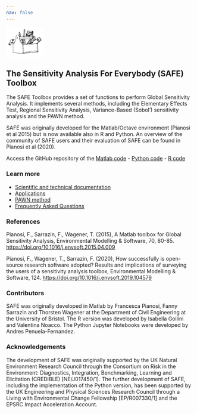 ```yaml
---
nav: false
---
```


[<img src="drawing2.png" alt="SAFE logo" style="width:20%;" >](./index.md/)

## The Sensitivity Analysis For Everybody (SAFE) Toolbox

The SAFE Toolbox provides a set of functions to perform Global Sensitivity Analysis. 
It implements several methods, including the Elementary Effects Test, Regional Sensitivity Analysis,
Variance-Based (Sobol’) sensitivity analysis and the PAWN method. <br>
<!--The advantages of SAFE are:
* Modular structure to facilitate interactions with other computing environments
* Set of functions to assess the robustness and convergence of sensitivity indices
* Several visualization tools to investigate and communicate results
* Lots of comments in the code and workflow examples to get started-->
SAFE was originally developed for the Matlab/Octave environment (Pianosi et al 2015) 
but is now available also in R and Python. An overview of the community of SAFE users 
and their evaluation of SAFE can be found in Pianosi et al (2020).

Access the GitHub repository of the [Matlab code](https://github.com/SAFEtoolbox/SAFEtoolbox/tree/master/SAFE-matlab/) -
[Python code](https://github.com/SAFEtoolbox/SAFEtoolbox/tree/master/SAFE-python/) -
[R code](https://github.com/SAFEtoolbox/SAFEtoolbox/tree/master/SAFE-R/)

### Learn more

* [Scientific and technical documentation](./Documentation.md/)
* [Applications](./Applications.md/)
* [PAWN method](./Pawn.md/)
* [Frequently Asked Questions](./Faqs.md/)

<!--
### Install iRONS locally ###
To install iRONS on your computer: [Install iRONS](./Install.md/)
-->

### References ###
Pianosi, F., Sarrazin, F., Wagener, T. (2015), A Matlab toolbox for Global Sensitivity Analysis, Environmental Modelling 
& Software, 70, 80-85. https://doi.org/10.1016/j.envsoft.2015.04.009

Pianosi, F., Wagener, T., Sarrazin, F. (2020), How successfully is open-source research software adopted? Results and implications of surveying the users of a sensitivity analysis toolbox, Environmental Modelling & Software, 124. https://doi.org/10.1016/j.envsoft.2019.104579

<!--
### License
Copyright (C) 2021 Andres Peñuela and Francesca Pianosi. iRONS is released under the [![License: MIT](https://img.shields.io/badge/License-MIT-yellow.svg)](https://opensource.org/licenses/MIT)
-->

### Contributors

SAFE was originally developed in Matlab by Francesca Pianosi, Fanny Sarrazin and Thorsten Wagener 
at the Department of Civil Engineering at the University of Bristol. The R version was developed
by Isabella Gollini and Valentina Noacco. The Python Jupyter Notebooks were developed by
Andres Penuela-Fernandez.

### Acknowledgements

The development of SAFE was originally supported by the UK Natural Environment Research Council 
through the Consortium on Risk in the Environment: Diagnostics, Integration, Benchmarking, Learning 
and Elicitation (CREDIBLE) [NE/J017450/1].
The further development of SAFE, including the implementation of the Python version, 
has been supported by the UK Engineering and Physical Sciences Research Council through 
a Living with Environmental Change Fellowship [EP/R007330/1] and the EPSRC Impact Acceleration Account.

<!--&nbsp;
<div class="row">
  <img src="logo-full-colour.png" alt="Uni logo" style="width:20%;" hspace="20"> <img src="EPSRC_logo.png" alt="EPSRC logo" style="width:25%;" hspace="00">
<div >
-->
